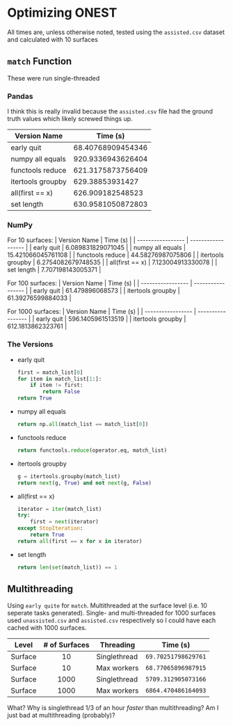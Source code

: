 # Optimizing ONEST

All times are, unless otherwise noted, tested using the `assisted.csv` dataset and calculated with 10 surfaces

## `match` Function
These were run single-threaded

### Pandas
I think this is really invalid because the `assisted.csv` file had the ground truth values which likely screwed things up.

| Version Name      | Time (s)          |
| ----------------- | ----------------- |
| early quit        | 68.40768909454346 |
| numpy all equals  | 920.9336943626404 |
| functools reduce  | 621.3175873756409 |
| itertools groupby | 629.38853931427   |
| all(first == x)    | 626.909182548523  |
| set length        | 630.9581050872803 |

### NumPy
For 10 surfaces:
| Version Name      | Time (s)           |
| ----------------- | ------------------ |
| early quit        | 6.089831829071045  |
| numpy all equals  | 15.421066045761108 |
| functools reduce  | 44.58276987075806  |
| itertools groupby | 6.2754082679748535 |
| all(first == x)    | 7.123004913330078  |
| set length        | 7.707198143005371  |

For 100 surfaces:
| Version Name      | Time (s)          |
| ----------------- | ----------------- |
| early quit        | 61.479896068573   |
| itertools groupby | 61.39276599884033 |

For 1000 surfaces:
| Version Name      | Time (s)          |
| ----------------- | ----------------- |
| early quit        | 596.1405961513519 |
| itertools groupby | 612.1813862323761 |

### The Versions

- early quit
    ```python
    first = match_list[0]
    for item in match_list[1:]:
        if item != first:
            return False
    return True
    ```

- numpy all equals
    ```python
    return np.all(match_list == match_list[0])
    ```

- functools reduce
    ```python
    return functools.reduce(operator.eq, match_list)
    ```

- itertools groupby
    ```python
    g = itertools.groupby(match_list)
    return next(g, True) and not next(g, False)
    ```

- all(first == x)
    ```python
    iterator = iter(match_list)
    try:
        first = next(iterator)
    except StopIteration:
        return True
    return all(first == x for x in iterator)
    ```

- set length
    ```python
    return len(set(match_list)) == 1
    ```

## Multithreading
Using `early quite` for `match`. Multithreaded at the surface level (i.e. 10 seperate tasks generated). Single- and multi-threaded for 1000 surfaces used `unassisted.csv` and `assisted.csv` respectively so I could have each cached with 1000 surfaces.

| Level   | # of Surfaces | Threading    | Time (s)            |
| ------- | :-----------: | ------------ | :-----------------: |
| Surface | 10            | Singlethread | `69.70251798629761` |
| Surface | 10            | Max workers  | `68.77065896987915` |
| Surface | 1000          | Singlethread | `5709.312905073166` |
| Surface | 1000          | Max workers  | `6864.470486164093` |

What? Why is singlethread 1/3 of an hour *faster* than multithreading? Am I just bad at multithreading (probably)?
